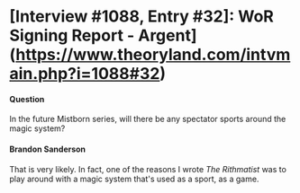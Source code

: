 # [Interview #1088, Entry #32]: WoR Signing Report - Argent](https://www.theoryland.com/intvmain.php?i=1088#32)

#### Question

In the future Mistborn series, will there be any spectator sports around the magic system?

#### Brandon Sanderson

That is very likely. In fact, one of the reasons I wrote
*The Rithmatist*
was to play around with a magic system that's used as a sport, as a game.

